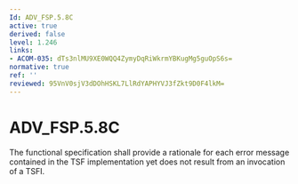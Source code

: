 ```yaml
---
Id: ADV_FSP.5.8C
active: true
derived: false
level: 1.246
links:
- ACOM-035: dTs3nlMU9XE0WQQ4ZymyDqRiWkrmYBKugMg5guOpS6s=
normative: true
ref: ''
reviewed: 95VnV0sjV3dDOhHSKL7LlRdYAPHYVJ3fZkt9D0F4lkM=
---
```


# ADV_FSP.5.8C

The functional specification shall provide a rationale for each error message contained in the TSF implementation yet does not result from an invocation of a TSFI.
